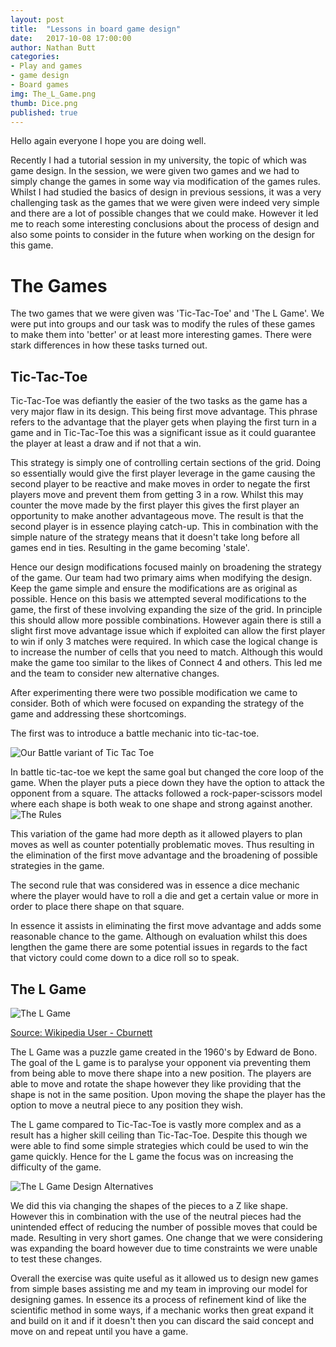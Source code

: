 ```yaml
---
layout: post
title:  "Lessons in board game design"
date:   2017-10-08 17:00:00
author: Nathan Butt
categories:
- Play and games
- game design
- Board games
img: The_L_Game.png
thumb: Dice.png
published: true
---
```


Hello again everyone I hope you are doing well.

Recently I had a tutorial session in my university, the topic of which was game design. In the session, we were given two games and we had to simply change the games in some way via modification of the games rules. Whilst I had studied the basics of design in previous sessions, it was a very challenging task as the games that we were given were indeed very simple and there are a lot of possible changes that we could make. However it led me to reach some interesting conclusions about the process of design and also some points to consider in the future when working on the design for this game.
<!--more-->

# The Games

<!-- TODO - add an image of the two games here. -->

The two games that we were given was 'Tic-Tac-Toe' and 'The L Game'. We were put into groups and our task was to modify the rules of these games to make them into 'better' or at least more interesting games. There were stark differences in how these tasks turned out.

## Tic-Tac-Toe

Tic-Tac-Toe was defiantly the easier of the two tasks as the game has a very major flaw in its design. This being first move advantage. This phrase refers to the advantage that the player gets when playing the first turn in a game and in Tic-Tac-Toe this was a significant issue as it could guarantee the player at least a draw and if not that a win.

This strategy is simply one of controlling certain sections of the grid. Doing so essentially would give the first player leverage in the game causing the second player to be reactive and make moves in order to negate the first players move and prevent them from getting 3 in a row. Whilst this may counter the move made by the first player this gives the first player an opportunity to make another advantageous move. The result is that the second player is in essence playing catch-up. This in combination with the simple nature of the strategy means that it doesn't take long before all games end in ties. Resulting in the game becoming 'stale'.

Hence our design modifications focused mainly on broadening the strategy of the game. Our team had two primary aims when modifying the design. Keep the game simple and ensure the modifications are as original as possible.
Hence on this basis we attempted several modifications to the game, the first of these involving expanding the size of the grid. In principle this should allow more possible combinations. However again there is still a slight first move advantage issue which if exploited can allow the first player to win if only 3 matches were required. In which case the logical change is to increase the number of cells that you need to match. Although this would make the game too similar to the likes of Connect 4 and others. This led me and the team to consider new alternative changes.

After experimenting there were two possible modification we came to consider. Both of which were focused on expanding the strategy of the game and addressing these shortcomings.

The first was to introduce a battle mechanic into tic-tac-toe.

![Our Battle variant of Tic Tac Toe](https://n86-64.github.io/img/DSC_0027.JPG)

In battle tic-tac-toe we kept the same goal but changed the core loop of the game. When the player puts a piece down they have the option to attack the opponent from a square. The attacks followed a rock-paper-scissors model where each shape is both weak to one shape and strong against another.
 ![The Rules](https://n86-64.github.io/img/DSC_0028.JPG)

This variation of the game had more depth as it allowed players to plan moves as well as counter potentially problematic moves. Thus resulting in the elimination of the first move advantage and the broadening of possible strategies in the game.

The second rule that was considered was in essence a dice mechanic where the player would have to roll a die and get a certain value or more in order to place there shape on that square.

In essence it assists in eliminating the first move advantage and adds some reasonable chance to the game. Although on evaluation whilst this does lengthen the game there are some potential issues in regards to the fact that victory could come down to a dice roll so to speak.

## The L Game

![The L Game](https://n86-64.github.io/img/The_L_Game.png)

[Source: Wikipedia User - Cburnett](https://en.wikipedia.org/wiki/L_game#/media/File:L_Game_start_position.svg)

The L Game was a puzzle game created in the 1960's by Edward de Bono. The goal of the L game is to paralyse your opponent via preventing them from being able to move there shape into a new position. The players are able to move and rotate the shape however they like providing that the shape is not in the same position. Upon moving the shape the player has the option to move a neutral piece to any position they wish.

The L game compared to Tic-Tac-Toe is vastly more complex and as a result has a higher skill ceiling than Tic-Tac-Toe. Despite this though we were able to find some simple strategies which could be used to win the game quickly. Hence for the L game the focus was on increasing the difficulty of the game.


![The L Game Design Alternatives](https://n86-64.github.io/img/DSC_0029.JPG)

We did this via changing the shapes of the pieces to a Z like shape. However this in combination with the use of the neutral pieces had the unintended effect of reducing the number of possible moves that could be made. Resulting in very short games. One change that we were considering was expanding the board however due to time constraints we were unable to test these changes.

Overall the exercise was quite useful as it allowed us to design new games from simple bases assisting me and my team in improving our model for designing games. In essence its a process of refinement kind of like the scientific method in some ways, if a mechanic works then great expand it and build on it and if it doesn't then you can discard the said concept and move on and repeat until you have a game.  

<!--TODO - Add the rest of the analysis on both games.-->
<!--TODO - Add a conclusion explaining the design process and its relevance here. i.e. Come up with an idea, break, repeat until good-->
